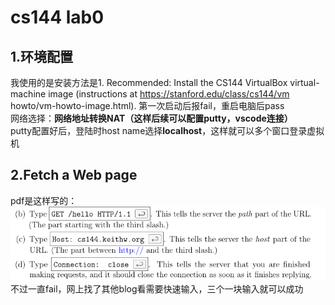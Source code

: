 # cs144 lab0

## 1.环境配置
我使用的是安装方法是1. Recommended: Install the CS144 VirtualBox virtual-machine image (instructions at https://stanford.edu/class/cs144/vm howto/vm-howto-image.html).
第一次启动后报fail，重启电脑后pass<br/>
网络选择：**网络地址转换NAT（这样后续可以配置putty，vscode连接）**  <br/>
putty配置好后，登陆时host name选择**localhost**，这样就可以多个窗口登录虚拟机<br/>

## 2.Fetch a Web page
pdf是这样写的：<br/>
![Fetch a Web page](https://github.com/zhaozhiyangzzy/lecture_note/blob/main/cs144/picture/cslab0_1.png?raw=true)
<br/>不过一直fail，网上找了其他blog看需要快速输入，三个一块输入就可以成功
